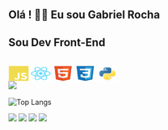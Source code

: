 ## Olá ! 👋🏽 Eu sou Gabriel Rocha
## Sou Dev Front-End

<div style="display: inline_block"><br>
  <img align="center" alt="code-Js" height="30" width="40" src="https://raw.githubusercontent.com/devicons/devicon/master/icons/javascript/javascript-plain.svg">
  <img align="center" alt="code-React" height="30" width="40" src="https://raw.githubusercontent.com/devicons/devicon/master/icons/react/react-original.svg">
  <img align="center" alt="code-HTML" height="30" width="40" src="https://raw.githubusercontent.com/devicons/devicon/master/icons/html5/html5-original.svg">
  <img align="center" alt="code-CSS" height="30" width="40" src="https://raw.githubusercontent.com/devicons/devicon/master/icons/css3/css3-original.svg">
  <img align="center" alt="code-Python" height="30" width="40" src="https://raw.githubusercontent.com/devicons/devicon/master/icons/python/python-original.svg">
</div>
  
<picture>
<source
  srcset="https://github-readme-stats.vercel.app/api?username=gabriel-rocha-pimentel&show_icons=true&theme=dracula"
  media="(prefers-color-scheme: dark)"
/>
<source
  srcset="https://github-readme-stats.vercel.app/api?username=gabriel-rocha-pimentel&show_icons=true"
  media="(prefers-color-scheme: light), (prefers-color-scheme: no-preference)"
/>
<img src="https://github-readme-stats.vercel.app/api?username=gabriel-rocha-pimentel&show_icons=true" />
</picture>

![Top Langs](https://github-readme-stats.vercel.app/api/top-langs/?username=gabriel-rocha-pimentel&layout=compact)
 
<div> 
  <a href="" target="_blank"><img src="https://img.shields.io/badge/-Instagram-%23E4405F?style=for-the-badge&logo=instagram&logoColor=white" target="_blank"></a>
 <a href="" target="_blank"><img src="https://img.shields.io/badge/Discord-7289DA?style=for-the-badge&logo=discord&logoColor=white" target="_blank"></a> 
  <a href = "mailto:gabrieldrocha21@gmail.com"><img src="https://img.shields.io/badge/-Gmail-%23333?style=for-the-badge&logo=gmail&logoColor=white" target="_blank"></a>
  <a href="https://www.linkedin.com/in/gabriel-rocha-1296aa272/" target="_blank"><img src="https://img.shields.io/badge/-LinkedIn-%230077B5?style=for-the-badge&logo=linkedin&logoColor=white" target="_blank"></a>
</div>
